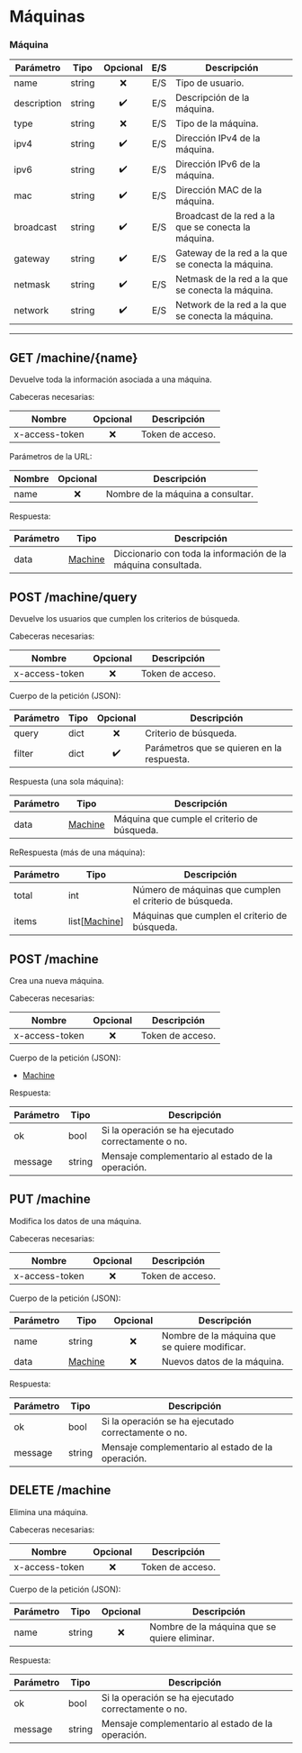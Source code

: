 # Máquinas

### Máquina

| Parámetro   | Tipo   | Opcional | E/S  | Descripción                                         |
| ----------- | ------ | :------: | :--: | --------------------------------------------------- |
| name        | string |    ❌     | E/S  | Tipo de usuario.                                    |
| description | string |    ✔️     | E/S  | Descripción de la máquina.                          |
| type        | string |    ❌     | E/S  | Tipo de la máquina.                                 |
| ipv4        | string |    ✔️     | E/S  | Dirección IPv4 de la máquina.                       |
| ipv6        | string |    ✔️     | E/S  | Dirección IPv6 de la máquina.                       |
| mac         | string |    ✔️     | E/S  | Dirección MAC de la máquina.                        |
| broadcast   | string |    ✔️     | E/S  | Broadcast de la red a la que se conecta la máquina. |
| gateway     | string |    ✔️     | E/S  | Gateway de la red a la que se conecta la máquina.   |
| netmask     | string |    ✔️     | E/S  | Netmask de la red a la que se conecta la máquina.   |
| network     | string |    ✔️     | E/S  | Network de la red a la que se conecta la máquina.   |



---



## GET /machine/{name}

Devuelve toda la información asociada a una máquina.

Cabeceras necesarias:

| Nombre         | Opcional | Descripción      |
| -------------- | :------: | ---------------- |
| x-access-token |   :x:    | Token de acceso. |

Parámetros de la URL:

| Nombre | Opcional | Descripción                       |
| ------ | :------: | --------------------------------- |
| name   |   :x:    | Nombre de la máquina a consultar. |

Respuesta:

| Parámetro | Tipo                | Descripción                                                  |
| --------- | ------------------- | ------------------------------------------------------------ |
| data      | [Machine](#machine) | Diccionario con toda la información de la máquina consultada. |





## POST /machine/query

Devuelve los usuarios que cumplen los criterios de búsqueda.

Cabeceras necesarias:

| Nombre         | Opcional | Descripción      |
| -------------- | :------: | ---------------- |
| x-access-token |   :x:    | Token de acceso. |

Cuerpo de la petición (JSON):

| Parámetro | Tipo |      Opcional      | Descripción                                |
| --------- | ---- | :----------------: | ------------------------------------------ |
| query     | dict |        :x:         | Criterio de búsqueda.                      |
| filter    | dict | :heavy_check_mark: | Parámetros que se quieren en la respuesta. |

Respuesta (una sola máquina):

| Parámetro | Tipo                | Descripción                                 |
| --------- | ------------------- | ------------------------------------------- |
| data      | [Machine](#machine) | Máquina que cumple el criterio de búsqueda. |

ReRespuesta (más de una máquina):

| Parámetro | Tipo                      | Descripción                                             |
| --------- | ------------------------- | ------------------------------------------------------- |
| total     | int                       | Número de máquinas que cumplen el criterio de búsqueda. |
| items     | list[[Machine](#machine)] | Máquinas que cumplen el criterio de búsqueda.           |



## POST /machine

Crea una nueva máquina.

Cabeceras necesarias:

| Nombre         | Opcional | Descripción      |
| -------------- | :------: | ---------------- |
| x-access-token |   :x:    | Token de acceso. |

Cuerpo de la petición (JSON):

- [Machine](#machine)

Respuesta:

| Parámetro | Tipo   | Descripción                                         |
| --------- | ------ | --------------------------------------------------- |
| ok        | bool   | Si la operación se ha ejecutado correctamente o no. |
| message   | string | Mensaje complementario al estado de la operación.   |



## PUT /machine

Modifica los datos de una máquina.

Cabeceras necesarias:

| Nombre         | Opcional | Descripción      |
| -------------- | :------: | ---------------- |
| x-access-token |   :x:    | Token de acceso. |

Cuerpo de la petición (JSON):

| Parámetro | Tipo                | Opcional | Descripción                                   |
| --------- | ------------------- | :------: | --------------------------------------------- |
| name      | string              |   :x:    | Nombre de la máquina que se quiere modificar. |
| data      | [Machine](#machine) |   :x:    | Nuevos datos de la máquina.                   |

Respuesta:

| Parámetro | Tipo   | Descripción                                         |
| --------- | ------ | --------------------------------------------------- |
| ok        | bool   | Si la operación se ha ejecutado correctamente o no. |
| message   | string | Mensaje complementario al estado de la operación.   |



## DELETE /machine

Elimina una máquina.

Cabeceras necesarias:

| Nombre         | Opcional | Descripción      |
| -------------- | :------: | ---------------- |
| x-access-token |   :x:    | Token de acceso. |

Cuerpo de la petición (JSON):

| Parámetro | Tipo   | Opcional | Descripción                                  |
| --------- | ------ | :------: | -------------------------------------------- |
| name      | string |   :x:    | Nombre de la máquina que se quiere eliminar. |

Respuesta:

| Parámetro | Tipo   | Descripción                                         |
| --------- | ------ | --------------------------------------------------- |
| ok        | bool   | Si la operación se ha ejecutado correctamente o no. |
| message   | string | Mensaje complementario al estado de la operación.   |